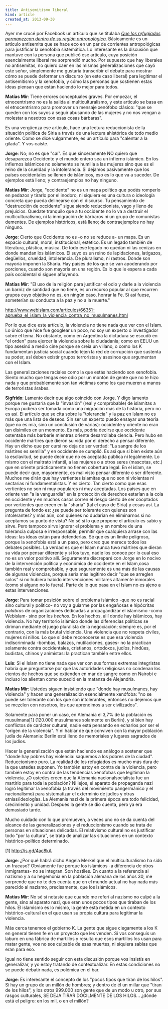 ```yaml
---
title: Antisemitismo liberal
kind: article
created_at: 2013-09-30
---
```

Ayer me crucé por Facebook un artículo que se titulaba [*Que los refugiados permanezcan dentro de su región antropológica*](http://es.danielpipes.org/13426/siria-refugiados). Básicamente es un artículo antisemita que se hace eco en un par de corrientes antropológicas para justificar la xenofobia sistemática. Lo interesante es la discusión que mantuve con la persona que publicó ese artículo, cuya posición esencialmente liberal me sorprendió mucho. Por supuesto que hay liberales no antisemitas, no quiero caer en las mismas generalizaciones que cayó este señor, simplemente me gustaría transcribir el debate para mostrar cómo se puede deformar un discurso (en este caso liberal) para legitimar el antisemitismo y la xenofobia, y cómo las personas que sostienen estas ideas piensan que están haciendo lo mejor para todos.

<!-- more -->

**Matías Mir**: Tiene errores conceptuales graves. Por empezar, el etnocentrismo no es la salida al multiculturalismo, y este artículo se basa en el etnocentrismo para promover un mensaje xenófobo clásico: "que se queden con los suyos a seguir abusando de las mujeres y no nos vengan a molestar a nosotros con esas cosas bárbaras".

Es una vergüenza ese artículo, hace una lectura reduccionista de la situación política de Siria a través de una lectura ahistórica de todo medio oriente. Como se dice vulgarmente, es un artículo para "calentar a la gilada". Y vos caíste.

**Jorge**: No; no es que "caí". Es que sinceramente NO quiero que desaparezca Occidente y el mundo entero sea un infierno islámico. En los infiernos islámicos no solamente se humilla a las mujeres sino que es el reino de la crueldad y la intolerancia. Si dejamos pasivamente que los países occidentales se llenen de islámicos, eso es lo que va a suceder. De ejemplos está lleno; y contraejemplos no hay ninguno.

**Matías Mir**: Jorge, "occidente" no es un mapa político que podés romperlo en pedazos y tirarlo por el inodoro, ni siquiera es una cultura o ideología concreta que pueda delinearse con el discurso. Tu pensamiento de "destrucción de occidente" sigue siendo reduccionista, vago y lleno de prejuicios. Quedate tranquilo que a tu occidente no lo va a destruir el multiculturalismo, ni la inmigración de bárbaros ni un grupo de comunistas dementes. De ejemplos históricos, está lleno; de contraejemplos no hay ninguno.

**Jorge**: Cierto que Occidente no es -o no se reduce a- un mapa. Es un espacio cultural, moral, institucional, estético. Es un legado también de literatura, plástica, música. De todo ese legado no quedan ni las cenizas en donde mandan los islámicos. El suyo es un reino de lapidaciones, latigazos, degüellos, crueldad, intolerancia. De pluralismo, ni rastros. Donde son mayoría imponen la Sharia. Hay países de los que se van apoderando por porciones, cuando son mayoría en una región. Es lo que le espera a cada país occidental si siguen afluyendo.

**Matías Mir**: "El uso de la religión para justificar el odio y darle a la violencia un barniz de santidad que no tiene, es un recurso popular al que recurren grupos cuyo objetivo no es, en ningún caso, honrar la Fe. Si así fuese, someterían su conducta a la paz y no a la muerte."

http://www.webislam.com/articulos/66351-aprueba_el_islam_la_violencia_contra_no_musulmanes.html

Por lo que dice este artículo, la violencia no tiene nada que ver con el Islam. Lo único que hice fue googlear un poco, no soy un experto o investigador sobre el tema. No obstante, como en Argentina la dictadura se escudó en "el orden" para ejercer la violencia sobre la ciudadanía; como en EEUU un tipo asesinó a medio cine porque se creía un villano, o como los K fundamentan justicia social cuando tejen la red de corrupción que sustenta su poder, así deben existir grupos terroristas y asesinos que argumentan con el Islam.

Las generalizaciones raciales como la que estás haciendo son xenofobia. Siento mucho que tengas ese odio por un montón de gente que no te hizo nada y que probablemente son tan víctimas como los que mueren a manos de terroristas árabes.

**Sigfrido**: Lamento decir que algo coincido con Jorge. Y digo lamento porque me gustaría que la "invasión" (real y comprobable) de islamitas a Europa pudiera ser tomada como una migración más de la historia, pero no es así. El artículo que se cita sobre la "tolerancia" y la paz en Islam no es más que una lista de deseos. Sin ser un experto puedo ensayar una teoría (que no es mía, sino un conclusión de varias): occidente y oriente no eran tan disímiles en un momento. Es más, podría decirse que occidente ostentaba más barbarie mientras oriente desarrollaba ciencia. Pero hubo en occidente mártires que dieron su vida por el derecho a pensar diferente. Hay un dicho que por cursi no deja de ser verdad: "La sangre de los mártires es semilla" y en occidente se cumplió. Es así que si bien existe aún la esclavitud, se puede decir que no es aceptada pública ni legalmente. Lo mismo con el maltrato infantil, a las mujeres o a otros seres (mascotas, etc.) que en oriente prácticamente no tienen cobertura legal. En el islam, se puede decir que, mayormente, es mal visto pensar diferente o ser diferente.
Muchos me dirán que hay vertientes islamitas que no son ni violentas ni sectarias ni fundamentalistas. Y es cierto. Tan cierto como que esas vertientes no son ni muy populares ni muy aceptadas. Los países que en oriente van "a la vanguardia" en la protección de derechos estarían a la cola en occidente y en muchos casos corren el riesgo cierto de ser cooptados por vertientes que creen en la "sharia" (tal el caso de Siria) y cosas así. 
La pregunta de fondo es: ¿se puede ser tolerante con quienes son intolerantes? y más aún, con quienes no dudarían en eliminarnos si no aceptamos su punto de vista?
No sé si lo que propone el artículo es sabio y sirve. Pero tampoco sirve ignorar el problema y en nombre de una tolerancia culposa e irresponsable, permitir que cualquiera arrase con las ideas: las ideas están para defenderlas. Sé que es un límite peligroso, porque la xenofobia está a un paso, pero creo que merece todos los debates posibles.
La verdad es que el Islam nunca tuvo mártires que dieran su vida por pensar diferente y si los tuvo, nadie los conoce por lo cual eso no es un valor positivo allí. Seguramente discreparé con Jorge en lo nocivo de la intervención política y económica de occidente en el Islam,cosa también real y comprobable, y que seguramente es una más de las causas de algunas violencias, porque sería más legítimo decir "que se arreglen solos" si no hubiera habido intervenciones militares altamente inmorales (como si alguno no lo fuera). Parte de lo que pasa en el Islam no es ajeno a estas intervenciones.

**Jorge**: Para tomar posición sobre el problema islámico -que no es racial sino cultural y político- no voy a guiarme por las engañosas e hipócritas _palabras_ de organizaciones dedicadas a propagandizar el islamismo -como Webislam- sino por los _hechos_. 
En los hechos, allí donde hay islámicos, hay violencia. No hay territorio islámico donde las diferencias políticas se diriman mediante el juego pluralista de la negociación; siempre es, por el contrario, con la más brutal violencia. Una violencia que no respeta civiles, mujeres ni niños. 
Lo que sí debe reconocerse es que esa violencia indiscriminada -bombas, balazos, mutilaciones, gases- no la practican solamente contra occidentales, cristianos, ortodoxos, judíos, hindúes, budistas, chinos y animistas: la practican también entre ellos.

**Luis**: Si el Islam no tiene nada que ver con sus formas extremas integristas habría que preguntarse por qué las autoridades religiosas no condenan los cientos de hechos que se extienden en mar de sangre como en Nairobi e incluso los alientan como sucedió en la matanza de Alejandría.

**Matías Mir**: Ustedes siguen insistiendo que "donde hay musulmanes, hay violencia" y hacen una generalización esencialmente xenófoba: "no se puede ser tolerante con los que son intolerantes, entonces no dejemos que se mezclen con nosotros, los que aprendimos a ser civilizados".

Solamente para poner un caso, en Alemania el 3,7% de la población es musulmana[1] (120.000 musulmanes solamente en Berlín), y si bien hay conflictos de carácter cultural, nadie está pensando en echarlos por ser el "origen de la violencia". Y ni hablar de que conviven con la mayor población judía de Alemania: Berlin está lleno de memoriales y lugares sagrados de los judíos.

Hacer la generalización que están haciendo es análogo a sostener que "donde hay pobres hay violencia: saquemos a los pobres de la ciudad". Reduccionismo puro. La realidad de los refugiados es mucho más dura de la que ustedes suponen. Yo también estoy en contra de la violencia, pero también estoy en contra de las tendencias xenófobas que legitiman la violencia. ¿O ustedes creen que la Alemania nacionalsocialista fue un martirio para toda la población? Ni lejos, el aparato de propaganda nazi logró legitimar la xenofobia (a través del movimiento pangermánico y el nacionalismo) para sistematizar el exterminio de judíos y otras etnias/ideologías. La Alemania nazi de la primera época era todo felicidad, crecimiento y unidad. Después la gente se dio cuenta, pero ya era demasiado tarde.

Mucho cuidado con lo que promueven, a veces uno no se da cuenta del alcance de las generalizaciones y el reduccionismo cuando se trata de personas en situaciones delicadas. El relativismo cultural no es justificar todo "por la cultura", se trata de analizar las situaciones en un contexto histórico-político determinado.

[1] http://is.gd/4ac8kA

**Jorge**: ¿Por qué habrá dicho Angela Merkel que el multiculturalismo ha sido un fracaso? Obviamente fue porque los islámicos -a diferencia de otros inmigrantes- no se integran. Son hostiles.
En cuanto a la referencia al nazismo y a su hegemonía en la población alemana de los años 30, me sorprende que no te des cuenta que en el mundo actual no hay nada más parecido al nazismo, precisamente, que los islámicos.

**Matías Mir**: No sé si notaste que cuando me referí al nazismo no culpé a la gente, sino al aparato nazi, que eran unos pocos tipos que tiraban de los hilos. El islamismo es lo mismo, la gente está metida en un contexto histórico-cultural en el que usan su propia cultura para legitimar la violencia.

Más cerca tenemos el gobierno K. La gente que sigue ciegamente a los K en general tienen fe en un proyecto que les venden. Si vos conseguís un laburo en una fábrica de martillos y resulta que esos martillos los usan para matar gente, vos no sos culpable de esas muertes, ni siquiera sabías que eran para eso.

Igual no tiene sentido seguir con esta discusión porque vos insistís en generalizar, y yo estoy tratando de contextualizar. En estas condiciones no se puede debatir nada, es polémica en el bar.

**Jorge**: Es interesante el concepto de los "pocos tipos que tiran de los hilos".
Si hay un grupo de un millón de hombres; y dentro de él un millar que "tiran de los hilos", y los otros 999.000 son gente que de un modo u otro, por sus rasgos culturales, SE DEJA TIRAR DÓCILMENTE DE LOS HILOS... ¿dónde está el peligro: en los mil, o en el millón?


